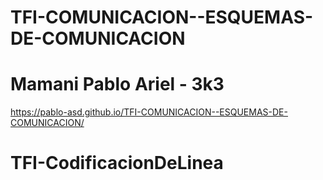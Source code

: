 ﻿# TFI-COMUNICACION--ESQUEMAS-DE-COMUNICACION
# Mamani Pablo Ariel - 3k3
https://pablo-asd.github.io/TFI-COMUNICACION--ESQUEMAS-DE-COMUNICACION/
# TFI-CodificacionDeLinea
